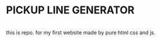 <h1>PICKUP LINE GENERATOR</h1>
<br>
this is repo. for my first website made by pure html css and js.
